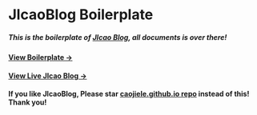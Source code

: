 # JlcaoBlog Boilerplate

##### This is the boilerplate of [Jlcao Blog](https://github.com/caojiele/caojiele.github.io), all documents is over there!

#### [View Boilerplate &rarr;](https://caojiele.com/Jlcaoblog-boilerplate/)

#### [View Live Jlcao Blog &rarr;](https://caojiele.com)

#### If you like JlcaoBlog, Please star [caojiele.github.io repo](https://github.com/caojiele/caojiele.github.io) instead of this! Thank you!

